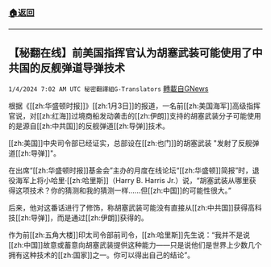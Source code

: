 ###  [:house:返回](README.md)
---


## 【秘翻在线】前美国指挥官认为胡塞武装可能使用了中共国的反舰弹道导弹技术
`1/4/2024 7:02 AM UTC 秘密翻譯組G-Translators` [轉載自GNews](https://gnews.org/articles/2182587)

根据《[[zh:华盛顿时报]]》[[zh:1月3日]]的报道，一名前[[zh:美国海军]]高级指挥官说，对[[zh:红海]]过境商船发动袭击的[[zh:伊朗]]支持的胡塞武装分子可能使用的是源自[[zh:中共国]]的反舰弹道[[zh:导弹]]技术。

[[zh:美国]]中央司令部已经证实，总部设在[[zh:也门]]的胡塞武装 "发射了反舰弹道[[zh:导弹]]"。

在出席“[[zh:华盛顿时报]]基金会”主办的月度在线论坛“[[zh:华盛顿]]简报”时，退役海军上将小哈里·[[zh:哈里斯]]（Harry B. Harris Jr.）说，“胡塞武装从哪里获得这项技术？你的猜测和我的猜测一样......但[[zh:中国]]的可能性很大。”

后来，他对这番话进行了修饰，称胡塞武装可能没有直接从[[zh:中共国]]获得高科技[[zh:导弹]]，而是通过[[zh:伊朗]]获得的。

作为前[[zh:五角大楼]]印太司令部前司令，[[zh:哈里斯]]先生说：“我并不是说[[zh:中国]]故意或蓄意向胡塞武装提供这种能力——只是说他们是世界上少数几个拥有这种技术的[[zh:国家]]之一。你可以得出自己的结论”。
